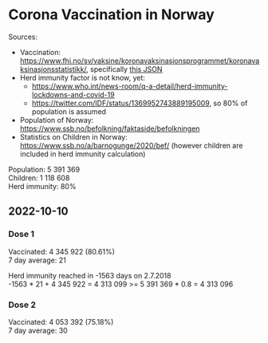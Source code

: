 # Corona Vaccination in Norway

Sources:

- Vaccination: <https://www.fhi.no/sv/vaksine/koronavaksinasjonsprogrammet/koronavaksinasjonsstatistikk/>, specifically [this JSON](https://www.fhi.no/api/chartdata/api/99119)
- Herd immunity factor is not know, yet:
  - <https://www.who.int/news-room/q-a-detail/herd-immunity-lockdowns-and-covid-19>
  - <https://twitter.com/IDF/status/1369952743889195009>, so 80% of population is assumed
- Population of Norway: <https://www.ssb.no/befolkning/faktaside/befolkningen>
- Statistics on Children in Norway: https://www.ssb.no/a/barnogunge/2020/bef/ (however children are included in herd immunity calculation)

Population: 5 391 369  
Children: 1 118 608  
Herd immunity: 80%  

## 2022-10-10

### Dose 1

Vaccinated: 4 345 922 (80.61%)  
7 day average: 21

Herd immunity reached in -1563 days on 2.7.2018  
-1563 * 21 + 4 345 922 = 4 313 099 >= 5 391 369 * 0.8 = 4 313 096

### Dose 2

Vaccinated: 4 053 392 (75.18%)  
7 day average: 30

